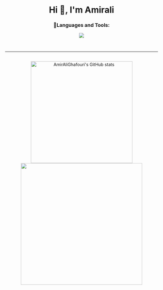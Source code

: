 <h1 align="center">Hi 👋, I'm Amirali</h1>

<p align="left">
</p>

<h3 align="center">🧰Languages and Tools:</h3>
<p align="center"> 
  <a href="https://skillicons.dev">
    <img src="https://skillicons.dev/icons?i=git,html,css,bootstrap,php,laravel,mysql,postman" />
  </a>
</p>
<br>
<hr>
<br>
<div align="center">
  <a href="http://www.github.com/AmirAliGhafouri"><img width="335em" src="https://github-readme-stats.vercel.app/api?username=AmirAliGhafouri&show_icons=true&hide=&count_private=true&title_color=10b981&text_color=444e59&icon_color=10b981&bg_color=1c1917&hide_border=true&show_icons=true" alt="AmirAliGhafouri's GitHub stats" /></a><a href="http://www.github.com/AmirAliGhafouri"><img width="400em" src="https://github-readme-streak-stats.herokuapp.com/?user=AmirAliGhafouri&stroke=444e59&background=1c1917&ring=10b981&fire=10b981&currStreakNum=444e59&currStreakLabel=10b981&sideNums=444e59&sideLabels=444e59&dates=444e59&hide_border=true" /></a>
</div>

